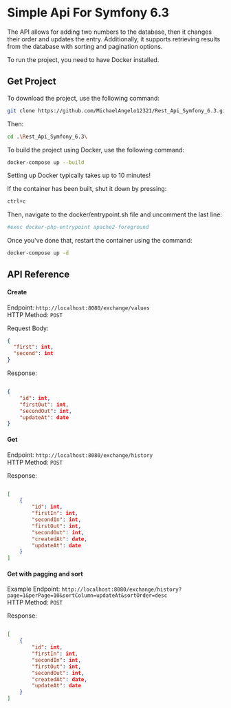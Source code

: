 
# Simple Api For Symfony 6.3

The API allows for adding two numbers to the database, then it changes their order and updates the entry. Additionally, it supports retrieving results from the database with sorting and pagination options.

To run the project, you need to have Docker installed.

## Get Project
To download the project, use the following command:
```bash
git clone https://github.com/MichaelAngelo12321/Rest_Api_Symfony_6.3.git
```
Then:

```bash
cd .\Rest_Api_Symfony_6.3\
  ```
To build the project using Docker, use the following command:
```bash
docker-compose up --build
```
Setting up Docker typically takes up to 10 minutes!

If the container has been built, shut it down by pressing:
```bash
ctrl+c
```
Then, navigate to the docker/entrypoint.sh file and uncomment the last line:
```bash
#exec docker-php-entrypoint apache2-foreground
```
Once you've done that, restart the container using the command:
```bash
docker-compose up -d
```

## API Reference

#### Create

Endpoint: `http://localhost:8080/exchange/values` </br>
HTTP Method: `POST`

Request Body:
```json
{
  "first": int,
  "second": int
}
```

Response:
```json

{
    "id": int,
    "firstOut": int,
    "secondOut": int,
    "updateAt": date
}

```

#### Get

Endpoint: `http://localhost:8080/exchange/history` </br>
HTTP Method: `POST`

Response:
```json

[
    {
        "id": int,
        "firstIn": int,
        "secondIn": int,
        "firstOut": int,
        "secondOut": int,
        "createdAt": date,
        "updateAt": date
    }
]

```

#### Get with pagging and sort

Example Endpoint: `http://localhost:8080/exchange/history?page=1&perPage=10&sortColumn=updateAt&sortOrder=desc` </br>
HTTP Method: `POST`

Response:
```json

[
    {
        "id": int,
        "firstIn": int,
        "secondIn": int,
        "firstOut": int,
        "secondOut": int,
        "createdAt": date,
        "updateAt": date
    }
]

```
